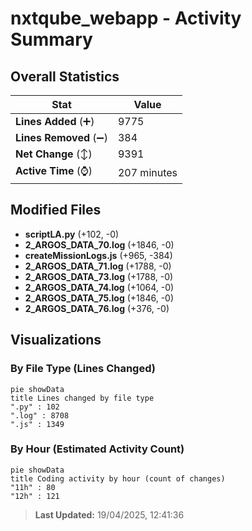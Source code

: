 # nxtqube_webapp - Activity Summary 

## Overall Statistics

| Stat                   | Value                                                             |
| ---------------------- | ----------------------------------------------------------------- |
| **Lines Added** (➕)   | 9775                                          |
| **Lines Removed** (➖) | 384                                        |
| **Net Change** (↕)    | 9391                |
| **Active Time** (⌚)   | 207 minutes |


## Modified Files
- **scriptLA.py** (+102, -0)
- **2_ARGOS_DATA_70.log** (+1846, -0)
- **createMissionLogs.js** (+965, -384)
- **2_ARGOS_DATA_71.log** (+1788, -0)
- **2_ARGOS_DATA_73.log** (+1788, -0)
- **2_ARGOS_DATA_74.log** (+1064, -0)
- **2_ARGOS_DATA_75.log** (+1846, -0)
- **2_ARGOS_DATA_76.log** (+376, -0)

## Visualizations

### By File Type (Lines Changed)

```mermaid
pie showData
title Lines changed by file type
".py" : 102
".log" : 8708
".js" : 1349
```

### By Hour (Estimated Activity Count)

```mermaid
pie showData
title Coding activity by hour (count of changes)
"11h" : 80
"12h" : 121
```


> **Last Updated:** 19/04/2025, 12:41:36